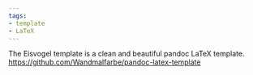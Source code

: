 ```yaml
---
tags:
- template
- LaTeX
---
```


The Eisvogel template is a clean and beautiful pandoc LaTeX template.
https://github.com/Wandmalfarbe/pandoc-latex-template
